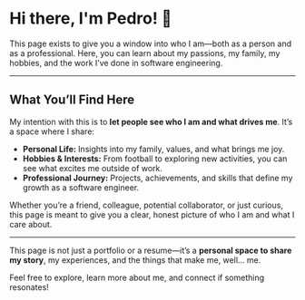 # Hi there, I'm Pedro! 👋

This page exists to give you a window into who I am—both as a person and as a professional. Here, you can learn about my passions, my family, my hobbies, and the work I’ve done in software engineering.  

---

## What You’ll Find Here

My intention with this is to **let people see who I am and what drives me**. It’s a space where I share:

- **Personal Life:** Insights into my family, values, and what brings me joy.  
- **Hobbies & Interests:** From football to exploring new activities, you can see what excites me outside of work.  
- **Professional Journey:** Projects, achievements, and skills that define my growth as a software engineer.  

Whether you’re a friend, colleague, potential collaborator, or just curious, this page is meant to give you a clear, honest picture of who I am and what I care about.  

---

This page is not just a portfolio or a resume—it’s a **personal space to share my story**, my experiences, and the things that make me, well… me.  

Feel free to explore, learn more about me, and connect if something resonates!  
